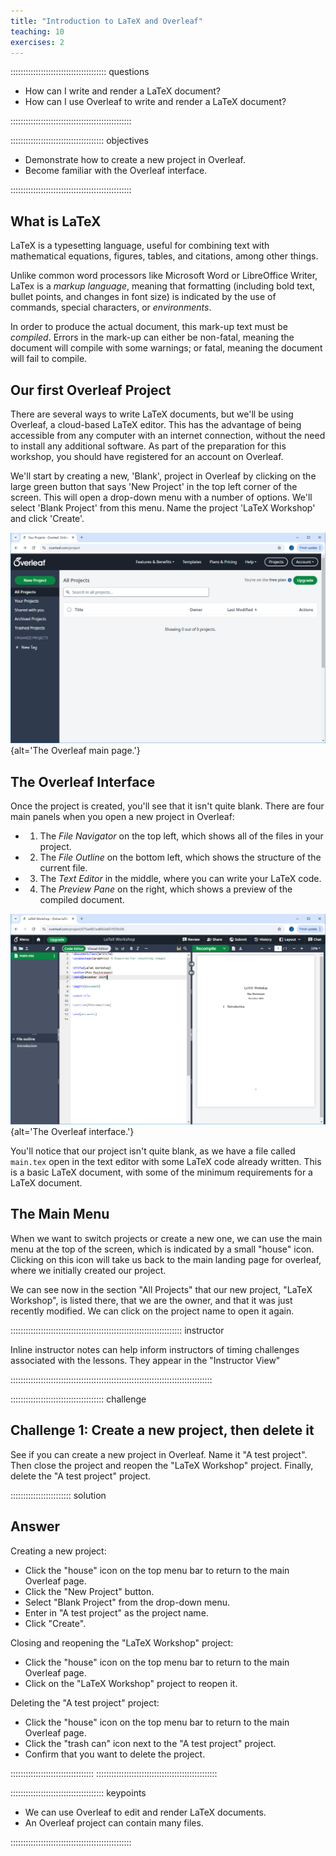 ```yaml
---
title: "Introduction to LaTeX and Overleaf"
teaching: 10
exercises: 2
---
```


:::::::::::::::::::::::::::::::::::::: questions

- How can I write and render a LaTeX document?
- How can I use Overleaf to write and render a LaTeX document?

::::::::::::::::::::::::::::::::::::::::::::::::

::::::::::::::::::::::::::::::::::::: objectives

- Demonstrate how to create a new project in Overleaf.
- Become familiar with the Overleaf interface.

::::::::::::::::::::::::::::::::::::::::::::::::

## What is LaTeX

LaTeX is a typesetting language, useful for combining text with mathematical equations, figures,
tables, and citations, among other things.

Unlike common word processors like Microsoft Word or LibreOffice Writer, LaTex is a *markup
language*, meaning that formatting (including bold text, bullet points, and changes in font size)
is indicated by the use of commands, special characters, or *environments*.

In order to produce the actual document, this mark-up text must be *compiled*. Errors in the
mark-up can either be non-fatal, meaning the document will compile with some warnings; or fatal,
meaning the document will fail to compile.

## Our first Overleaf Project

There are several ways to write LaTeX documents, but we'll be using Overleaf, a cloud-based LaTeX
editor. This has the advantage of being accessible from any computer with an internet connection,
without the need to install any additional software. As part of the preparation for this workshop,
you should have registered for an account on Overleaf.

We'll start by creating a new, 'Blank', project in Overleaf by clicking on the large green button
that says 'New Project' in the top left corner of the screen. This will open a drop-down menu with
a number of options. We'll select 'Blank Project' from this menu. Name the project 'LaTeX Workshop'
and click 'Create'.

![The Overleaf Main Page](fig/01-introduction/overleaf-main-page.png){alt='The Overleaf main page.'}

## The Overleaf Interface
Once the project is created, you'll see that it isn't quite blank. There are four main panels when
you open a new project in Overleaf:

- 1. The *File Navigator* on the top left, which shows all of the files in your project.
- 2. The *File Outline* on the bottom left, which shows the structure of the current file.
- 3. The *Text Editor* in the middle, where you can write your LaTeX code.
- 4. The *Preview Pane* on the right, which shows a preview of the compiled document.

![The Overleaf Interface](fig/01-introduction/overleaf-interface.png){alt='The Overleaf interface.'}

You'll notice that our project isn't quite blank, as we have a file called `main.tex` open in the
text editor with some LaTeX code already written. This is a basic LaTeX document, with some of the
minimum requirements for a LaTeX document.

## The Main Menu

When we want to switch projects or create a new one, we can use the main menu at the top of the
screen, which is indicated by a small "house" icon. Clicking on this icon will take us back to the
main landing page for overleaf, where we initially created our project.

We can see now in the section "All Projects" that our new project, "LaTeX Workshop", is listed
there, that we are the owner, and that it was just recently modified. We can click on the project
name to open it again.

:::::::::::::::::::::::::::::::::::::::::::::::::::::::::::::::::::: instructor

Inline instructor notes can help inform instructors of timing challenges
associated with the lessons. They appear in the "Instructor View"

::::::::::::::::::::::::::::::::::::::::::::::::::::::::::::::::::::::::::::::::

::::::::::::::::::::::::::::::::::::: challenge

## Challenge 1: Create a new project, then delete it

See if you can create a new project in Overleaf. Name it "A test project". Then close the project
and reopen the "LaTeX Workshop" project. Finally, delete the "A test project" project.

:::::::::::::::::::::::: solution

## Answer

Creating a new project:

- Click the "house" icon on the top menu bar to return to the main Overleaf page.
- Click the "New Project" button.
- Select "Blank Project" from the drop-down menu.
- Enter in "A test project" as the project name.
- Click "Create".

Closing and reopening the "LaTeX Workshop" project:
- Click the "house" icon on the top menu bar to return to the main Overleaf page.
- Click on the "LaTeX Workshop" project to reopen it.

Deleting the "A test project" project:
- Click the "house" icon on the top menu bar to return to the main Overleaf page.
- Click the "trash can" icon next to the "A test project" project.
- Confirm that you want to delete the project.

:::::::::::::::::::::::::::::::::
::::::::::::::::::::::::::::::::::::::::::::::::

::::::::::::::::::::::::::::::::::::: keypoints

- We can use Overleaf to edit and render LaTeX documents.
- An Overleaf project can contain many files.

::::::::::::::::::::::::::::::::::::::::::::::::


